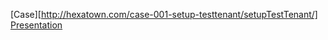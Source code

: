 
[Case][http://hexatown.com/case-001-setup-testtenant/setupTestTenant/]
[Presentation](https://doc.co/5DvgSx)
